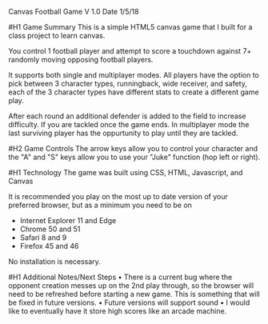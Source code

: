 Canvas Football Game V 1.0 Date 1/5/18


#H1 Game Summary
This is a simple HTML5 canvas game that I built for a class project to learn canvas.


You control 1 football player and attempt to score a touchdown against 7+ randomly moving opposing football players.

It supports both single and multiplayer modes. All players have the option to pick between 3 character types, runningback, wide receiver, and safety, each of the 3 character types have different stats to create a different game play.

After each round an additional defender is added to the field to increase difficulty. If you are tackled once the game ends. In multiplayer mode the last surviving player has the oppurtunity to play until they are tackled.

#H2 Game Controls
The arrow keys allow you to control your character and the "A" and "S" keys allow you to use your "Juke" function (hop left or right).

#H1 Technology
The game was built using CSS, HTML, Javascript, and Canvas

It is recommended you play on the most up to date version of your preferred browser, but as a minimum you need to be on

* Internet Explorer 11 and Edge
* Chrome 50 and 51
* Safari 8 and 9
* Firefox 45 and 46

No installation is necessary.


#H1 Additional Notes/Next Steps
• There is a current bug where the opponent creation messes up on the 2nd play through, so the browser will need to be refreshed before starting a new game. This is something that will be fixed in future versions.
• Future versions will support sound
• I would like to eventually have it store high scores like an arcade machine.

